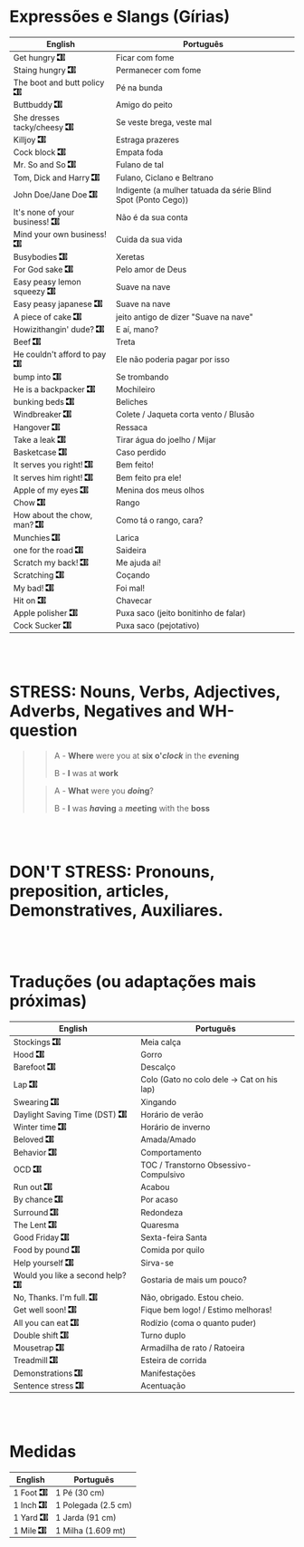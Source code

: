 # Expressões e Slangs (Gírias)

| English  | Português |
| -------- | ------- |
| Get hungry [![Ouvir](./img/speaker.png)](https://translate.google.com/?sl=en&tl=pt&text=Get%20hungry&op=translate "Ouvir") | Ficar com fome |
| Staing hungry [![Ouvir](./img/speaker.png)](https://translate.google.com/?sl=en&tl=pt&text=Stay%20hungry&op=translate "Ouvir") | Permanecer com fome |
| The boot and butt policy [![Ouvir](./img/speaker.png)](https://translate.google.com/?sl=en&tl=pt&text=The%20boot%20and%20butt%20policy&op=translate "Ouvir") | Pé na bunda |
| Buttbuddy [![Ouvir](./img/speaker.png)](https://translate.google.com/?sl=en&tl=pt&text=Buttbuddy&op=translate "Ouvir") | Amigo do peito |
| She dresses tacky/cheesy [![Ouvir](./img/speaker.png)](https://translate.google.com/?sl=en&tl=pt&text=She%20dresses%20tacky/cheesy&op=translate "Ouvir") | Se veste brega, veste mal |
| Killjoy [![Ouvir](./img/speaker.png)](https://translate.google.com/?sl=en&tl=pt&text=Killjoy&op=translate "Ouvir") | Estraga prazeres |
| Cock block [![Ouvir](./img/speaker.png)](https://translate.google.com/?sl=en&tl=pt&text=Cock%20block&op=translate "Ouvir") | Empata foda |
| Mr. So and So [![Ouvir](./img/speaker.png)](https://translate.google.com/?sl=en&tl=pt&text=Mr.%20So%20and%20So&op=translate "Ouvir") | Fulano de tal |
| Tom, Dick and Harry [![Ouvir](./img/speaker.png)](https://translate.google.com/?sl=en&tl=pt&text=Tom,%20Dick%20and%20Harry&op=translate "Ouvir") | Fulano, Ciclano e Beltrano |
| John Doe/Jane Doe [![Ouvir](./img/speaker.png)](https://translate.google.com/?sl=en&tl=pt&text=John%20Doe/Jane%20Doe&op=translate "Ouvir") | Indigente (a mulher tatuada da série Blind Spot (Ponto Cego)) |
| It's none of your business! [![Ouvir](./img/speaker.png)](https://translate.google.com/?sl=en&tl=pt&text=It's%20none%20of%20your%20business!&op=translate "Ouvir") | Não é da sua conta |
| Mind your own business! [![Ouvir](./img/speaker.png)](https://translate.google.com/?sl=en&tl=pt&text=Mind%20your%20own%20business!&op=translate "Ouvir") | Cuida da sua vida |
| Busybodies [![Ouvir](./img/speaker.png)](https://translate.google.com/?sl=en&tl=pt&text=Busybodies&op=translate "Ouvir") | Xeretas |
| For God sake [![Ouvir](./img/speaker.png)](https://translate.google.com/?sl=en&tl=pt&text=For%20God%20sake&op=translate "Ouvir") | Pelo amor de Deus |
| Easy peasy lemon squeezy [![Ouvir](./img/speaker.png)](https://translate.google.com/?sl=en&tl=pt&text=Easy%20peasy%20lemon%20squeezy&op=translate "Ouvir") | Suave na nave |
| Easy peasy japanese [![Ouvir](./img/speaker.png)](https://translate.google.com/?sl=en&tl=pt&text=Easy%20peasy%20japanese&op=translate "Ouvir") | Suave na nave |
| A piece of cake [![Ouvir](./img/speaker.png)](https://translate.google.com/?sl=en&tl=pt&text=A%20piece%20of%20cake&op=translate "Ouvir") | jeito antigo de dizer "Suave na nave" |
| Howizithangin' dude? [![Ouvir](./img/speaker.png)](https://translate.google.com/?sl=en&tl=pt&text=Howizithangin'%20dude?&op=translate "Ouvir") | E aí, mano? |
| Beef [![Ouvir](./img/speaker.png)](https://translate.google.com/?sl=en&tl=pt&text=Beef&op=translate "Ouvir") | Treta |
| He couldn't afford to pay [![Ouvir](./img/speaker.png)](https://translate.google.com/?sl=en&tl=pt&text=He%20couldn't%20afford%20to%20pay&op=translate "Ouvir") | Ele não poderia pagar por isso |
| bump into [![Ouvir](./img/speaker.png)](https://translate.google.com/?sl=en&tl=pt&text=bump%20into&op=translate "Ouvir") | Se trombando |
| He is a backpacker [![Ouvir](./img/speaker.png)](https://translate.google.com/?sl=en&tl=pt&text=He%20is%20a%20backpacker&op=translate "Ouvir") | Mochileiro |
| bunking beds [![Ouvir](./img/speaker.png)](https://translate.google.com/?sl=en&tl=pt&text=bunking%20beds&op=translate "Ouvir") | Beliches |
| Windbreaker [![Ouvir](./img/speaker.png)](https://translate.google.com/?sl=en&tl=pt&text=Windbreaker&op=translate "Ouvir") | Colete / Jaqueta corta vento / Blusão |
| Hangover [![Ouvir](./img/speaker.png)](https://translate.google.com/?sl=en&tl=pt&text=Hangover&op=translate "Ouvir") | Ressaca |
| Take a leak [![Ouvir](./img/speaker.png)](https://translate.google.com/?sl=en&tl=pt&text=Take%20a%20leak&op=translate "Ouvir") | Tirar água do joelho / Mijar |
| Basketcase [![Ouvir](./img/speaker.png)](https://translate.google.com/?sl=en&tl=pt&text=Basketcase&op=translate "Ouvir") | Caso perdido |
| It serves you right! [![Ouvir](./img/speaker.png)](https://translate.google.com/?sl=en&tl=pt&text=It%20serves%20you%20right!&op=translate "Ouvir") | Bem feito! |
| It serves him right! [![Ouvir](./img/speaker.png)](https://translate.google.com/?sl=en&tl=pt&text=It%20serves%20him%20right!&op=translate "Ouvir") | Bem feito pra ele! |
| Apple of my eyes [![Ouvir](./img/speaker.png)](https://translate.google.com/?sl=en&tl=pt&text=Apple%20of%20my%20eyes&op=translate "Ouvir") | Menina dos meus olhos |
| Chow [![Ouvir](./img/speaker.png)](https://translate.google.com/?sl=en&tl=pt&text=Chow&op=translate "Ouvir") | Rango |
| How about the chow, man? [![Ouvir](./img/speaker.png)](https://translate.google.com/?sl=en&tl=pt&text=How%20about%20the%20chow,%20man?&op=translate "Ouvir") | Como tá o rango, cara? |
| Munchies [![Ouvir](./img/speaker.png)](https://translate.google.com/?sl=en&tl=pt&text=Munchies&op=translate "Ouvir") | Larica |
| one for the road [![Ouvir](./img/speaker.png)](https://translate.google.com/?sl=en&tl=pt&text=one%20for%20the%20road&op=translate "Ouvir") | Saideira |
| Scratch my back! [![Ouvir](./img/speaker.png)](https://translate.google.com/?sl=en&tl=pt&text=Scratch%20my%20back!&op=translate "Ouvir") | Me ajuda aí! |
| Scratching [![Ouvir](./img/speaker.png)](https://translate.google.com/?sl=en&tl=pt&text=Scratching&op=translate "Ouvir") | Coçando |
| My bad! [![Ouvir](./img/speaker.png)](https://translate.google.com/?sl=en&tl=pt&text=My%20bad!&op=translate "Ouvir") | Foi mal! |
| Hit on [![Ouvir](./img/speaker.png)](https://translate.google.com/?sl=en&tl=pt&text=Hit%20on&op=translate "Ouvir") | Chavecar |
| Apple polisher [![Ouvir](./img/speaker.png)](https://translate.google.com/?sl=en&tl=pt&text=Apple%20polisher&op=translate "Ouvir") | Puxa saco (jeito bonitinho de falar) |
| Cock Sucker [![Ouvir](./img/speaker.png)](https://translate.google.com/?sl=en&tl=pt&text=Cock%20Sucker&op=translate "Ouvir") | Puxa saco (pejotativo) |

<br/><br/>

# STRESS: Nouns, Verbs, Adjectives, Adverbs, Negatives and WH-question
>> A - **Where** were you at **six o'*clock*** in the ***eve*ning**
>> 
>> B - **I** was at **work**
> 
>> A - **What** were you ***doi*ng**?
>>
>> B - **I** was ***ha*ving** a ***mee*ting** with the **boss**

<br/><br/>

# DON'T STRESS: Pronouns, preposition, articles, Demonstratives, Auxiliares.

<br/><br/>

# Traduções (ou adaptações mais próximas)

| English  | Português |
| -------- | -------  |
| Stockings [![Ouvir](./img/speaker.png)](https://translate.google.com/?sl=en&tl=pt&text=Stockings&op=translate "Ouvir") | Meia calça |
| Hood [![Ouvir](./img/speaker.png)](https://translate.google.com/?sl=en&tl=pt&text=Hood&op=translate "Ouvir") | Gorro |
| Barefoot [![Ouvir](./img/speaker.png)](https://translate.google.com/?sl=en&tl=pt&text=Barefoot&op=translate "Ouvir") | Descalço |
| Lap [![Ouvir](./img/speaker.png)](https://translate.google.com/?sl=en&tl=pt&text=Lap&op=translate "Ouvir") | Colo (Gato no colo dele -> Cat on his lap) |
| Swearing [![Ouvir](./img/speaker.png)](https://translate.google.com/?sl=en&tl=pt&text=Swearing&op=translate "Ouvir") | Xingando |
| Daylight Saving Time (DST) [![Ouvir](./img/speaker.png)](https://translate.google.com/?sl=en&tl=pt&text=Daylight%20Saving%20Time%20(DST)&op=translate "Ouvir") | Horário de verão |
| Winter time [![Ouvir](./img/speaker.png)](https://translate.google.com/?sl=en&tl=pt&text=Winter%20time&op=translate "Ouvir") | Horário de inverno |
| Beloved [![Ouvir](./img/speaker.png)](https://translate.google.com/?sl=en&tl=pt&text=Beloved&op=translate "Ouvir") | Amada/Amado |
| Behavior [![Ouvir](./img/speaker.png)](https://translate.google.com/?sl=en&tl=pt&text=Behavior&op=translate "Ouvir") | Comportamento |
| OCD [![Ouvir](./img/speaker.png)](https://translate.google.com/?sl=en&tl=pt&text=OCD&op=translate "Ouvir") | TOC / Transtorno Obsessivo-Compulsivo |
| Run out [![Ouvir](./img/speaker.png)](https://translate.google.com/?sl=en&tl=pt&text=Run%20out&op=translate "Ouvir") | Acabou |
| By chance [![Ouvir](./img/speaker.png)](https://translate.google.com/?sl=en&tl=pt&text=By%20chance&op=translate "Ouvir") | Por acaso |
| Surround [![Ouvir](./img/speaker.png)](https://translate.google.com/?sl=en&tl=pt&text=Surround&op=translate "Ouvir") | Redondeza |
| The Lent [![Ouvir](./img/speaker.png)](https://translate.google.com/?sl=en&tl=pt&text=The%20Lent&op=translate "Ouvir") | Quaresma |
| Good Friday [![Ouvir](./img/speaker.png)](https://translate.google.com/?sl=en&tl=pt&text=Good%20Friday&op=translate "Ouvir") | Sexta-feira Santa |
| Food by pound [![Ouvir](./img/speaker.png)](https://translate.google.com/?sl=en&tl=pt&text=Food%20by%20pound&op=translate "Ouvir") | Comida por quilo |
| Help yourself [![Ouvir](./img/speaker.png)](https://translate.google.com/?sl=en&tl=pt&text=Help%20yourself&op=translate "Ouvir") | Sirva-se |
| Would you like a second help? [![Ouvir](./img/speaker.png)](https://translate.google.com/?sl=en&tl=pt&text=Would%20you%20like%20a%20second%20help?&op=translate "Ouvir") | Gostaria de mais um pouco? |
| No, Thanks. I'm full. [![Ouvir](./img/speaker.png)](https://translate.google.com/?sl=en&tl=pt&text=No,%20Thanks.%20I'm%20full.&op=translate "Ouvir") | Não, obrigado. Estou cheio. |
| Get well soon! [![Ouvir](./img/speaker.png)](https://translate.google.com/?sl=en&tl=pt&text=Get%20well%20soon!&op=translate "Ouvir") | Fique bem logo! / Estimo melhoras! |
| All you can eat [![Ouvir](./img/speaker.png)](https://translate.google.com/?sl=en&tl=pt&text=All%20you%20can%20eat&op=translate "Ouvir") | Rodízio (coma o quanto puder) |
| Double shift [![Ouvir](./img/speaker.png)](https://translate.google.com/?sl=en&tl=pt&text=Double%20shift&op=translate "Ouvir") | Turno duplo |
| Mousetrap [![Ouvir](./img/speaker.png)](https://translate.google.com/?sl=en&tl=pt&text=Mousetrap&op=translate "Ouvir") | Armadilha de rato / Ratoeira |
| Treadmill [![Ouvir](./img/speaker.png)](https://translate.google.com/?sl=en&tl=pt&text=Treadmill&op=translate "Ouvir") | Esteira de corrida |
| Demonstrations [![Ouvir](./img/speaker.png)](https://translate.google.com/?sl=en&tl=pt&text=Demonstrations&op=translate "Ouvir") | Manifestações |
| Sentence stress [![Ouvir](./img/speaker.png)](https://translate.google.com/?sl=en&tl=pt&text=Sentence%20stress&op=translate "Ouvir") | Acentuação |

<br/><br/>

# Medidas

| English  | Português |
| -------- | -------  |
| 1 Foot [![Ouvir](./img/speaker.png)](https://translate.google.com/?sl=en&tl=pt&text=1%20Foot&op=translate) | 1 Pé (30 cm) |
| 1 Inch [![Ouvir](./img/speaker.png)](https://translate.google.com/?sl=en&tl=pt&text=1%20Inch&op=translate) | 1 Polegada (2.5 cm) |
| 1 Yard [![Ouvir](./img/speaker.png)](https://translate.google.com/?sl=en&tl=pt&text=1%20Yard&op=translate) | 1 Jarda (91 cm) |
| 1 Mile [![Ouvir](./img/speaker.png)](https://translate.google.com/?sl=en&tl=pt&text=1%20Mile&op=translate) | 1 Milha (1.609 mt) |
